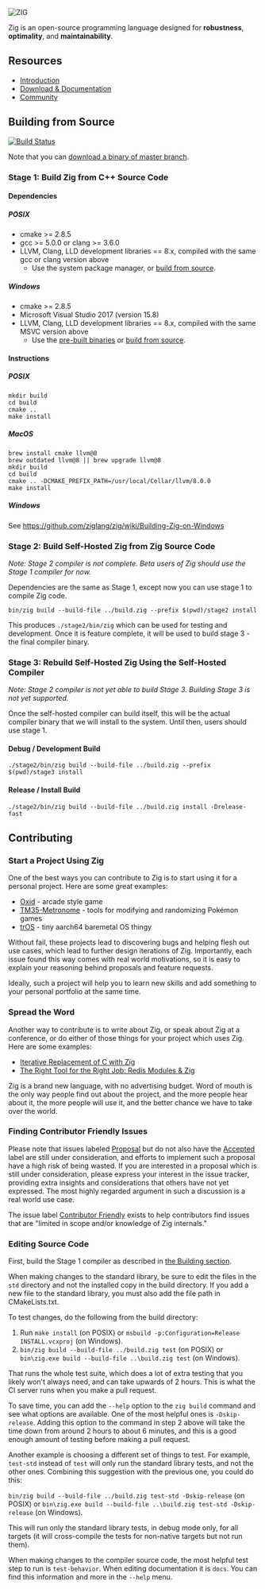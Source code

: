![ZIG](https://ziglang.org/zig-logo.svg)

Zig is an open-source programming language designed for **robustness**,
**optimality**, and **maintainability**.

## Resources

 * [Introduction](https://ziglang.org/#Introduction)
 * [Download & Documentation](https://ziglang.org/download)
 * [Community](https://github.com/ziglang/zig/wiki/Community)

## Building from Source

[![Build Status](https://dev.azure.com/ziglang/zig/_apis/build/status/ziglang.zig?branchName=master)](https://dev.azure.com/ziglang/zig/_build/latest?definitionId=1&branchName=master)

Note that you can
[download a binary of master branch](https://ziglang.org/download/#release-master).

### Stage 1: Build Zig from C++ Source Code

#### Dependencies

##### POSIX

 * cmake >= 2.8.5
 * gcc >= 5.0.0 or clang >= 3.6.0
 * LLVM, Clang, LLD development libraries == 8.x, compiled with the same gcc or clang version above
   - Use the system package manager, or [build from source](https://github.com/ziglang/zig/wiki/How-to-build-LLVM,-libclang,-and-liblld-from-source#posix).

##### Windows

 * cmake >= 2.8.5
 * Microsoft Visual Studio 2017 (version 15.8)
 * LLVM, Clang, LLD development libraries == 8.x, compiled with the same MSVC version above
   - Use the [pre-built binaries](https://github.com/ziglang/zig/wiki/How-to-build-LLVM,-libclang,-and-liblld-from-source#pre-built-binaries) or [build from source](https://github.com/ziglang/zig/wiki/How-to-build-LLVM,-libclang,-and-liblld-from-source#windows).

#### Instructions

##### POSIX

```
mkdir build
cd build
cmake ..
make install
```

##### MacOS

```
brew install cmake llvm@8
brew outdated llvm@8 || brew upgrade llvm@8
mkdir build
cd build
cmake .. -DCMAKE_PREFIX_PATH=/usr/local/Cellar/llvm/8.0.0
make install
```

##### Windows

See https://github.com/ziglang/zig/wiki/Building-Zig-on-Windows

### Stage 2: Build Self-Hosted Zig from Zig Source Code

*Note: Stage 2 compiler is not complete. Beta users of Zig should use the
Stage 1 compiler for now.*

Dependencies are the same as Stage 1, except now you can use stage 1 to compile
Zig code.

```
bin/zig build --build-file ../build.zig --prefix $(pwd)/stage2 install
```

This produces `./stage2/bin/zig` which can be used for testing and development.
Once it is feature complete, it will be used to build stage 3 - the final compiler
binary.

### Stage 3: Rebuild Self-Hosted Zig Using the Self-Hosted Compiler

*Note: Stage 2 compiler is not yet able to build Stage 3. Building Stage 3 is
not yet supported.*

Once the self-hosted compiler can build itself, this will be the actual
compiler binary that we will install to the system. Until then, users should
use stage 1.

#### Debug / Development Build

```
./stage2/bin/zig build --build-file ../build.zig --prefix $(pwd)/stage3 install
```

#### Release / Install Build

```
./stage2/bin/zig build --build-file ../build.zig install -Drelease-fast
```

## Contributing

### Start a Project Using Zig

One of the best ways you can contribute to Zig is to start using it for a
personal project. Here are some great examples:

 * [Oxid](https://github.com/dbandstra/oxid) - arcade style game
 * [TM35-Metronome](https://github.com/TM35-Metronome) - tools for modifying and randomizing Pokémon games
 * [trOS](https://github.com/sjdh02/trOS) - tiny aarch64 baremetal OS thingy

Without fail, these projects lead to discovering bugs and helping flesh out use
cases, which lead to further design iterations of Zig. Importantly, each issue
found this way comes with real world motivations, so it is easy to explain
your reasoning behind proposals and feature requests.

Ideally, such a project will help you to learn new skills and add something
to your personal portfolio at the same time.

### Spread the Word

Another way to contribute is to write about Zig, or speak about Zig at a
conference, or do either of those things for your project which uses Zig.
Here are some examples:

 * [Iterative Replacement of C with Zig](http://tiehuis.github.io/blog/zig1.html)
 * [The Right Tool for the Right Job: Redis Modules & Zig](https://www.youtube.com/watch?v=eCHM8-_poZY)

Zig is a brand new language, with no advertising budget. Word of mouth is the
only way people find out about the project, and the more people hear about it,
the more people will use it, and the better chance we have to take over the
world.

### Finding Contributor Friendly Issues

Please note that issues labeled
[Proposal](https://github.com/ziglang/zig/issues?q=is%3Aissue+is%3Aopen+label%3Aproposal)
but do not also have the
[Accepted](https://github.com/ziglang/zig/issues?q=is%3Aissue+is%3Aopen+label%3Aaccepted)
label are still under consideration, and efforts to implement such a proposal
have a high risk of being wasted. If you are interested in a proposal which is
still under consideration, please express your interest in the issue tracker,
providing extra insights and considerations that others have not yet expressed.
The most highly regarded argument in such a discussion is a real world use case.

The issue label
[Contributor Friendly](https://github.com/ziglang/zig/issues?q=is%3Aissue+is%3Aopen+label%3A%22contributor+friendly%22)
exists to help contributors find issues that are "limited in scope and/or
knowledge of Zig internals."

### Editing Source Code

First, build the Stage 1 compiler as described in [the Building section](#building).

When making changes to the standard library, be sure to edit the files in the
`std` directory and not the installed copy in the build directory. If you add a
new file to the standard library, you must also add the file path in
CMakeLists.txt.

To test changes, do the following from the build directory:

1. Run `make install` (on POSIX) or
   `msbuild -p:Configuration=Release INSTALL.vcxproj` (on Windows).
2. `bin/zig build --build-file ../build.zig test` (on POSIX) or
   `bin\zig.exe build --build-file ..\build.zig test` (on Windows).

That runs the whole test suite, which does a lot of extra testing that you
likely won't always need, and can take upwards of 2 hours. This is what the
CI server runs when you make a pull request.

To save time, you can add the `--help` option to the `zig build` command and
see what options are available. One of the most helpful ones is
`-Dskip-release`. Adding this option to the command in step 2 above will take
the time down from around 2 hours to about 6 minutes, and this is a good
enough amount of testing before making a pull request.

Another example is choosing a different set of things to test. For example,
`test-std` instead of `test` will only run the standard library tests, and
not the other ones. Combining this suggestion with the previous one, you could
do this:

`bin/zig build --build-file ../build.zig test-std -Dskip-release` (on POSIX) or
`bin\zig.exe build --build-file ..\build.zig test-std -Dskip-release` (on Windows).

This will run only the standard library tests, in debug mode only, for all
targets (it will cross-compile the tests for non-native targets but not run
them).

When making changes to the compiler source code, the most helpful test step to
run is `test-behavior`. When editing documentation it is `docs`. You can find
this information and more in the `--help` menu.
